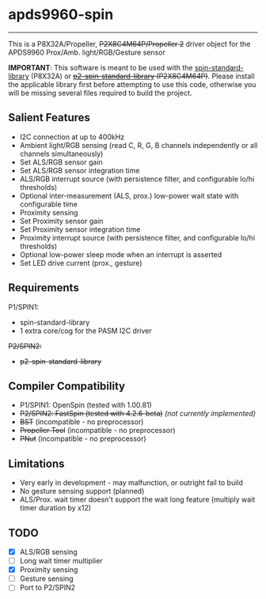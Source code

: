 # apds9960-spin 
---------------

This is a P8X32A/Propeller, ~~P2X8C4M64P/Propeller 2~~ driver object for the APDS9960 Prox/Amb. light/RGB/Gesture sensor

**IMPORTANT**: This software is meant to be used with the [spin-standard-library](https://github.com/avsa242/spin-standard-library) (P8X32A) or ~~[p2-spin-standard-library](https://github.com/avsa242/p2-spin-standard-library) (P2X8C4M64P)~~. Please install the applicable library first before attempting to use this code, otherwise you will be missing several files required to build the project.

## Salient Features

* I2C connection at up to 400kHz
* Ambient light/RGB sensing (read C, R, G, B channels independently or all channels simultaneously)
* Set ALS/RGB sensor gain
* Set ALS/RGB sensor integration time
* ALS/RGB interrupt source (with persistence filter, and configurable lo/hi thresholds)
* Optional inter-measurement (ALS, prox.) low-power wait state with configurable time
* Proximity sensing
* Set Proximity sensor gain
* Set Proximity sensor integration time
* Proximity interrupt source (with persistence filter, and configurable lo/hi thresholds)
* Optional low-power sleep mode when an interrupt is asserted
* Set LED drive current (prox., gesture)

## Requirements

P1/SPIN1:
* spin-standard-library
* 1 extra core/cog for the PASM I2C driver

~~P2/SPIN2:~~
* ~~p2-spin-standard-library~~

## Compiler Compatibility

* P1/SPIN1: OpenSpin (tested with 1.00.81)
* ~~P2/SPIN2: FastSpin (tested with 4.2.6-beta)~~ _(not currently implemented)_
* ~~BST~~ (incompatible - no preprocessor)
* ~~Propeller Tool~~ (incompatible - no preprocessor)
* ~~PNut~~ (incompatible - no preprocessor)

## Limitations

* Very early in development - may malfunction, or outright fail to build
* No gesture sensing support (planned)
* ALS/Prox. wait timer doesn't support the wait long feature (multiply wait timer duration by x12)

## TODO

- [x] ALS/RGB sensing
- [ ] Long wait timer multiplier
- [x] Proximity sensing
- [ ] Gesture sensing
- [ ] Port to P2/SPIN2
